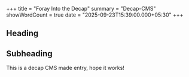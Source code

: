 +++
title = "Foray Into the Decap"
summary = "Decap-CMS"
showWordCount = true
date = "2025-09-23T15:39:00.000+05:30"
+++
## Heading

## Subheading 

This is a decap CMS made entry, hope it works!
